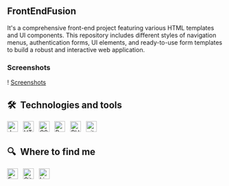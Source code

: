 ## FrontEndFusion

It's a comprehensive front-end project featuring various HTML templates and UI components. This repository includes different styles of navigation menus, authentication forms, UI elements, and ready-to-use form templates to build a robust and interactive web application.

### Screenshots

! [Screenshots](samples/ace%20editor.png)


## 🛠  Technologies and tools

<a name="learning-now"></a>

[<img src="https://img.shields.io/badge/JavaScript-282C34?logo=javascript&logoColor=F7DF1E" alt="JavaScript logo" title="JavaScript" height="25" />][tech_tools_anchor]
&nbsp;
[<img src="https://img.shields.io/badge/HTML5-282C34?logo=html5&logoColor=E34F26" alt="HTML5 logo" title="HTML5" height="25" />][tech_tools_anchor]
&nbsp;
[<img src="https://img.shields.io/badge/CSS3-282C34?logo=css3&logoColor=1572B6" alt="CSS3 logo" title="CSS3" height="25" />][tech_tools_anchor]
&nbsp;
[<img src="https://img.shields.io/badge/Redux-282C34?logo=redux&logoColor=764ABC" alt="Redux logo" title="Redux" height="25" />][tech_tools_anchor]
&nbsp;
[<img src="https://img.shields.io/badge/PHP-282C34?logo=php&logoColor=fcfcfc" alt="PHP logo" title="PHP" height="25" />][tech_tools_anchor]
&nbsp;
[<img src="https://img.shields.io/badge/git-282C34?logo=git&logoColor=F05032" alt="git logo" title="git" height="25" />][tech_tools_anchor]


<a name="learning-next"></a>

## 🔍  Where to find me

[<img src="https://img.shields.io/badge/PortFolio-282C34?logo=webtrees&logoColor=e8c868" alt="Email logo" title="Email" height="25" />](https://darshkumar-portfolio.web.app/)
&nbsp;
[<img src="https://img.shields.io/badge/GitHub-282C34?logo=github&logoColor=00000" alt="GitHub logo" title="GitHub" height="25" />](https://github.com/darshjasani)
&nbsp;
[<img src="https://img.shields.io/badge/LinkedIn-282C34?logo=linkedin&logoColor=0077B5" alt="LinkedIn logo" title="LinkedIn" height="25" />](https://www.linkedin.com/in/darsh-jasani)

[tech_tools_anchor]: #bonjour--
[learning_now_anchor]: #learning-now
[learning_next_anchor]: #learning-next
